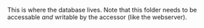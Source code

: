This is where the database lives. Note that this folder needs to be accessable *and* writable by the
accessor (like the webserver).
